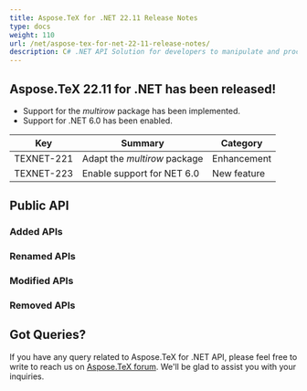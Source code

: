 ```yaml
---
title: Aspose.TeX for .NET 22.11 Release Notes
type: docs
weight: 110
url: /net/aspose-tex-for-net-22-11-release-notes/
description: C# .NET API Solution for developers to manipulate and process TeX and LaTeX files. Release Notes of Aspose.TeX API solution for .NET | Release 2022.11
---
```


## Aspose.TeX 22.11 for .NET has been released!

 * Support for the *multirow* package has been implemented.
 * Support for .NET 6.0 has been enabled.

| Key | Summary | Category |
|---|---|---|
| TEXNET-221 | Adapt the *multirow* package | Enhancement |
| TEXNET-223 | Enable support for NET 6.0 | New feature |
 
## Public API
### Added APIs

### Renamed APIs

### Modified APIs

### Removed APIs


## Got Queries?
If you have any query related to Aspose.TeX for .NET API, please feel free to write to reach us on [Aspose.TeX forum](https://forum.aspose.com/c/tex/). We'll be glad to assist you with your inquiries.
